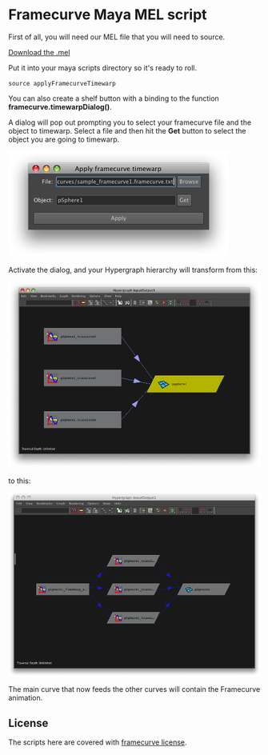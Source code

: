 # Framecurve Maya MEL script

First of all, you will need our MEL file that you will need to source.

[Download the .mel](framecurve_maya/raw/master/scripts/applyFramecurveTimewarp.mel)

Put it into your maya scripts directory so it's ready to roll.

	source applyFramecurveTimewarp

You can also create a shelf button with a binding to the function **framecurve.timewarpDialog()**.

A dialog will pop out prompting you to select your framecurve file and the object to timewarp.
Select a file and then hit the **Get** button to select the object you are going to timewarp.

![Pick objects](images/fc_maya_pick.png)

Activate the dialog, and your Hypergraph hierarchy will transform from this:

![Standard hypergraph without timewarp](images/fc_maya_hyper.png)

to this:

![Timewarped graph](images/fc_maya_modified_hyper.png)

The main curve that now feeds the other curves will contain the Framecurve animation.

## License

The scripts here are covered with [framecurve license](http://framecurve.org/scripts/#license).